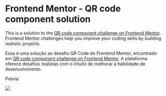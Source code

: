 # Frontend Mentor - QR code component solution

This is a solution to the [QR code component challenge on Frontend Mentor](https://www.frontendmentor.io/challenges/qr-code-component-iux_sIO_H). Frontend Mentor challenges help you improve your coding skills by building realistic projects. 

Essa é uma solução ao desafio QR Code do Frontend Mentor, encontrado em [QR code component challenge on Frontend Mentor](https://www.frontendmentor.io/challenges/qr-code-component-iux_sIO_H). A plataforma oferece desafios realistas com o intuito de melhorar a habilidade de desenvolvimento.

Prévia:

<img src="https://res.cloudinary.com/dz209s6jk/image/upload/q_auto:good,w_900/Challenges/cybxdhr4wewlscvco9dd.jpg"/>


